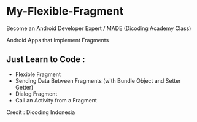 # My-Flexible-Fragment
Become an Android Developer Expert / MADE (Dicoding Academy Class)

Android Apps that Implement Fragments

## Just Learn to Code :
- Flexible Fragment
- Sending Data Between Fragments (with Bundle Object and Setter Getter)
- Dialog Fragment
- Call an Activity from a Fragment

Credit : Dicoding Indonesia
